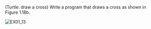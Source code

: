 (Turtle: draw a cross) Write a program that draws a cross as shown in Figure 1.18b.

![EX01_13](https://user-images.githubusercontent.com/110339904/200358482-74f21c73-cc4d-4d66-9408-84763d7daa85.PNG)
